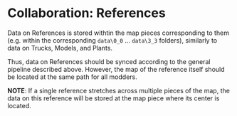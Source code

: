# Collaboration: References

Data on References is stored withtin the map pieces corresponding to them (e.g. within the corresponding `data\0_0` ... `data\3_3` folders), similarly to data on Trucks, Models, and Plants.

Thus, data on References should be synced according to the general pipeline described above. However, the map of the reference itself should be located at the same path for all modders.

**NOTE**: If a single reference stretches across multiple pieces of the map, the data on this reference will be stored at the map piece where its center is located.

